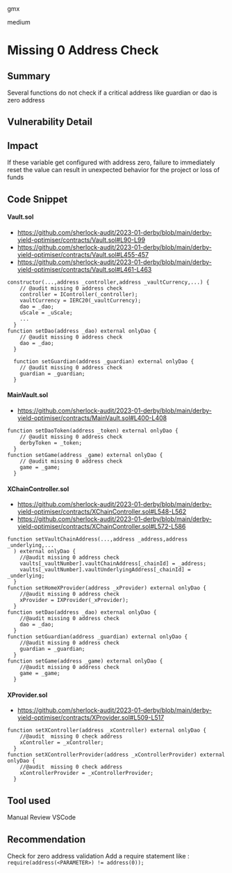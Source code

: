 gmx

medium

# Missing 0 Address Check

## Summary
Several functions do not check if a critical address like guardian or dao is zero address
## Vulnerability Detail
## Impact
If these variable get configured with address zero, failure to immediately reset the value can result in unexpected behavior for the project or loss of funds

## Code Snippet
#### Vault.sol 
- https://github.com/sherlock-audit/2023-01-derby/blob/main/derby-yield-optimiser/contracts/Vault.sol#L90-L99
- https://github.com/sherlock-audit/2023-01-derby/blob/main/derby-yield-optimiser/contracts/Vault.sol#L455-457
- https://github.com/sherlock-audit/2023-01-derby/blob/main/derby-yield-optimiser/contracts/Vault.sol#L461-L463

```solidity
constructor(...,address _controller,address _vaultCurrency,...) {
    // @audit missing 0 address check
    controller = IController(_controller);
    vaultCurrency = IERC20(_vaultCurrency);
    dao = _dao;
    uScale = _uScale;
    ...
  }
function setDao(address _dao) external onlyDao {
    // @audit missing 0 address check
    dao = _dao;
  }

  function setGuardian(address _guardian) external onlyDao {
    // @audit missing 0 address check
    guardian = _guardian;
  }
```

#### MainVault.sol
- https://github.com/sherlock-audit/2023-01-derby/blob/main/derby-yield-optimiser/contracts/MainVault.sol#L400-L408

```solidity
function setDaoToken(address _token) external onlyDao {
    // @audit missing 0 address check
    derbyToken = _token;
  }
function setGame(address _game) external onlyDao {
    // @audit missing 0 address check
    game = _game;
  }
```

#### XChainController.sol
- https://github.com/sherlock-audit/2023-01-derby/blob/main/derby-yield-optimiser/contracts/XChainController.sol#L548-L562
- https://github.com/sherlock-audit/2023-01-derby/blob/main/derby-yield-optimiser/contracts/XChainController.sol#L572-L586

```solidity
function setVaultChainAddress(...,address _address,address _underlying,...
  ) external onlyDao {
    //@audit missing 0 address check
    vaults[_vaultNumber].vaultChainAddress[_chainId] = _address;
    vaults[_vaultNumber].vaultUnderlyingAddress[_chainId] = _underlying;
  }
function setHomeXProvider(address _xProvider) external onlyDao {
    //@audit missing 0 address check
    xProvider = IXProvider(_xProvider);
  }
function setDao(address _dao) external onlyDao {
    //@audit missing 0 address check
    dao = _dao;
  }
function setGuardian(address _guardian) external onlyDao {
    //@audit missing 0 address check
    guardian = _guardian;
  }
function setGame(address _game) external onlyDao {
    //@audit missing 0 address check
    game = _game;
  }
```

#### XProvider.sol
- https://github.com/sherlock-audit/2023-01-derby/blob/main/derby-yield-optimiser/contracts/XProvider.sol#L509-L517
```solidity
function setXController(address _xController) external onlyDao {
    //@audit  missing 0 check address
    xController = _xController;
  }
function setXControllerProvider(address _xControllerProvider) external onlyDao {
    //@audit  missing 0 check address
    xControllerProvider = _xControllerProvider;
  }
```

## Tool used

Manual Review
VSCode

## Recommendation

Check for zero address validation
Add a require statement like : `require(address(<PARAMETER>) != address(0));`